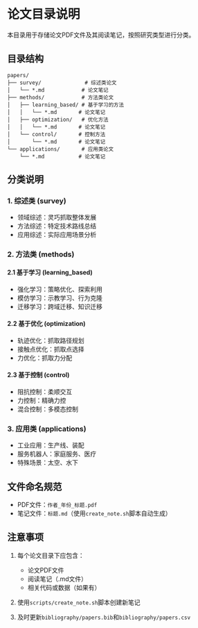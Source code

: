 # 论文目录说明

本目录用于存储论文PDF文件及其阅读笔记，按照研究类型进行分类。

## 目录结构

```
papers/
├── survey/              # 综述类论文
│   └── *.md            # 论文笔记
├── methods/            # 方法类论文
│   ├── learning_based/ # 基于学习的方法
│   │   └── *.md       # 论文笔记
│   ├── optimization/   # 优化方法
│   │   └── *.md       # 论文笔记
│   └── control/       # 控制方法
│       └── *.md       # 论文笔记
└── applications/       # 应用类论文
    └── *.md           # 论文笔记
```

## 分类说明

### 1. 综述类 (survey)
- 领域综述：灵巧抓取整体发展
- 方法综述：特定技术路线总结
- 应用综述：实际应用场景分析

### 2. 方法类 (methods)
#### 2.1 基于学习 (learning_based)
- 强化学习：策略优化、探索利用
- 模仿学习：示教学习、行为克隆
- 迁移学习：跨域迁移、知识迁移

#### 2.2 基于优化 (optimization)
- 轨迹优化：抓取路径规划
- 接触点优化：抓取点选择
- 力优化：抓取力分配

#### 2.3 基于控制 (control)
- 阻抗控制：柔顺交互
- 力控制：精确力控
- 混合控制：多模态控制

### 3. 应用类 (applications)
- 工业应用：生产线、装配
- 服务机器人：家庭服务、医疗
- 特殊场景：太空、水下

## 文件命名规范
- PDF文件：`作者_年份_标题.pdf`
- 笔记文件：`标题.md`（使用`create_note.sh`脚本自动生成）

## 注意事项
1. 每个论文目录下应包含：
   - 论文PDF文件
   - 阅读笔记（.md文件）
   - 相关代码或数据（如果有）

2. 使用`scripts/create_note.sh`脚本创建新笔记
3. 及时更新`bibliography/papers.bib`和`bibliography/papers.csv` 